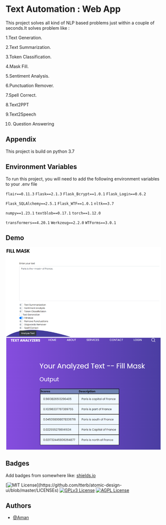 
# Text Automation : Web App
This project solves all kind of NLP based problems just within a couple of seconds.It solves problem like :


1.Text Generation.

2.Text Summarization.

3.Token Classification.

4.Mask Fill.

5.Sentiment Analysis.

6.Punctuation Remover.

7.Spell Correct.

8.Text2PPT

9.Text2Speech

10. Question Answering

## Appendix
This project is build on python 3.7


## Environment Variables

To run this project, you will need to add the following environment variables to your .env file

`flair==0.11.3`
`Flask==2.1.3`
`Flask_Bcrypt==1.0.1`
`Flask_Login==0.6.2`

`Flask_SQLAlchemy==2.5.1`
`Flask_WTF==1.0.1`
`nltk==3.7`

`numpy==1.23.1`
`textblob==0.17.1`
`torch==1.12.0`

`transformers==4.20.1`
`Werkzeug==2.2.0`
`WTForms==3.0.1`


## Demo
![alt text](https://raw.githubusercontent.com/Aman9868/TextAutomation.WebApp/master/screenshots/Screenshot%202022-07-24%20141911.png)
![alt text](https://raw.githubusercontent.com/Aman9868/TextAutomation.WebApp/master/screenshots/Screenshot%202022-07-24%20141935.png)

## Badges

Add badges from somewhere like: [shields.io](https://shields.io/)

[![MIT License](https://img.shields.io/apm/l/atomic-design-ui.svg?)](https://github.com/tterb/atomic-design-ui/blob/master/LICENSEs)
[![GPLv3 License](https://img.shields.io/badge/License-GPL%20v3-yellow.svg)](https://opensource.org/licenses/)
[![AGPL License](https://img.shields.io/badge/license-AGPL-blue.svg)](http://www.gnu.org/licenses/agpl-3.0)


## Authors

- [@Aman](https://www.github.com/Aman9868)

